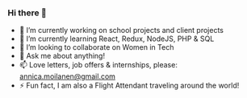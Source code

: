 ### Hi there 👋

<!--
**annicamoi/annicamoi** is a ✨ _special_ ✨ repository because its `README.md` (this file) appears on your GitHub profile.

Here are some ideas to get you started:

-->


- 🔭 I’m currently working on school projects and client projects
- 🌱 I’m currently learning React, Redux, NodeJS, PHP & SQL
- 👯 I’m looking to collaborate on Women in Tech
- 💬 Ask me about anything! 
- 📫 Love letters, job offers & internships, please: annica.moilanen@gmail.com
- ⚡ Fun fact, I am also a Flight Attendant traveling around the world! 

